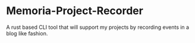 # Memoria-Project-Recorder
A rust based CLI tool that will support my projects by recording events in a blog like fashion.

